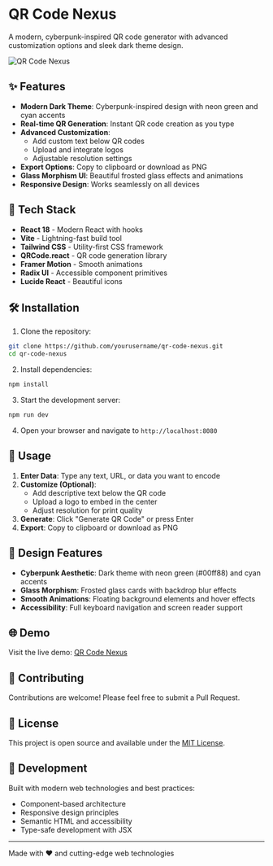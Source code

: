 # QR Code Nexus

A modern, cyberpunk-inspired QR code generator with advanced customization options and sleek dark theme design.

![QR Code Nexus](https://img.shields.io/badge/QR%20Code-Nexus-00ff88?style=for-the-badge&logo=qrcode&logoColor=white)

## ✨ Features

- **Modern Dark Theme**: Cyberpunk-inspired design with neon green and cyan accents
- **Real-time QR Generation**: Instant QR code creation as you type
- **Advanced Customization**: 
  - Add custom text below QR codes
  - Upload and integrate logos
  - Adjustable resolution settings
- **Export Options**: Copy to clipboard or download as PNG
- **Glass Morphism UI**: Beautiful frosted glass effects and animations
- **Responsive Design**: Works seamlessly on all devices

## 🚀 Tech Stack

- **React 18** - Modern React with hooks
- **Vite** - Lightning-fast build tool
- **Tailwind CSS** - Utility-first CSS framework
- **QRCode.react** - QR code generation library
- **Framer Motion** - Smooth animations
- **Radix UI** - Accessible component primitives
- **Lucide React** - Beautiful icons

## 🛠️ Installation

1. Clone the repository:
```bash
git clone https://github.com/yourusername/qr-code-nexus.git
cd qr-code-nexus
```

2. Install dependencies:
```bash
npm install
```

3. Start the development server:
```bash
npm run dev
```

4. Open your browser and navigate to `http://localhost:8080`

## 📱 Usage

1. **Enter Data**: Type any text, URL, or data you want to encode
2. **Customize (Optional)**: 
   - Add descriptive text below the QR code
   - Upload a logo to embed in the center
   - Adjust resolution for print quality
3. **Generate**: Click "Generate QR Code" or press Enter
4. **Export**: Copy to clipboard or download as PNG

## 🎨 Design Features

- **Cyberpunk Aesthetic**: Dark theme with neon green (#00ff88) and cyan accents
- **Glass Morphism**: Frosted glass cards with backdrop blur effects
- **Smooth Animations**: Floating background elements and hover effects
- **Accessibility**: Full keyboard navigation and screen reader support

## 🌐 Demo

Visit the live demo: [QR Code Nexus](https://qr-code-generator-019.lovable.app/)

## 🤝 Contributing

Contributions are welcome! Please feel free to submit a Pull Request.

## 📄 License

This project is open source and available under the [MIT License](LICENSE).

## 🔧 Development

Built with modern web technologies and best practices:
- Component-based architecture
- Responsive design principles
- Semantic HTML and accessibility
- Type-safe development with JSX

---

Made with ❤️ and cutting-edge web technologies
